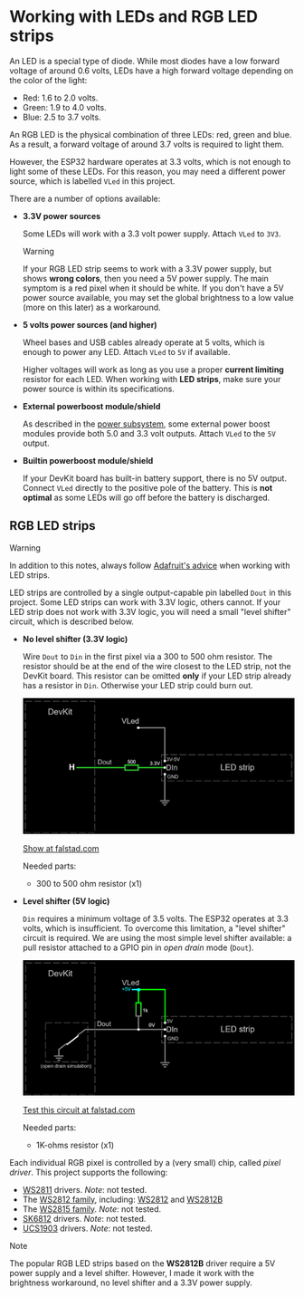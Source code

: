 # Working with LEDs and RGB LED strips

An LED is a special type of diode.
While most diodes have a low forward voltage of around 0.6 volts,
LEDs have a high forward voltage depending on the color of the light:

- Red: 1.6 to 2.0 volts.
- Green: 1.9 to 4.0 volts.
- Blue: 2.5 to 3.7 volts.

An RGB LED is the physical combination of three LEDs: red, green and blue.
As a result, a forward voltage of around 3.7 volts is required to light them.

However, the ESP32 hardware operates at 3.3 volts,
which is not enough to light some of these LEDs.
For this reason, you may need a different power source,
which is labelled `VLed` in this project.

There are a number of options available:

- **3.3V power sources**

    Some LEDs will work with a 3.3 volt power supply.
    Attach `VLed` to `3V3`.

    > [!WARNING]
    > If your RGB LED strip seems to work with a 3.3V power supply,
    > but shows **wrong colors**,
    > then you need a 5V power supply.
    > The main symptom is a red pixel when it should be white.
    > If you don't have a 5V power source available,
    > you may set the global brightness to a low value
    > (more on this later) as a workaround.

- **5 volts power sources (and higher)**

    Wheel bases and USB cables already operate at 5 volts,
    which is enough to power any LED.
    Attach `VLed` to `5V` if available.

    Higher voltages will work as long as you use a proper
    **current limiting** resistor for each LED.
    When working with **LED strips**,
    make sure your power source is within its specifications.

- **External powerboost module/shield**

    As described in the [power subsystem](./hardware/subsystems/Power/Power_en.md),
    some external power boost modules provide both 5.0 and 3.3 volt outputs.
    Attach `VLed` to the `5V` output.

- **Builtin powerboost module/shield**

    If your DevKit board has built-in battery support,
    there is no 5V output.
    Connect `VLed` directly to the positive pole of the battery.
    This is **not optimal** as some LEDs will go off
    before the battery is discharged.

## RGB LED strips

> [!WARNING]
> In addition to this notes, always follow
> [Adafruit's advice](https://learn.adafruit.com/adafruit-neopixel-uberguide/best-practices)
> when working with LED strips.

LED strips are controlled by a single output-capable pin labelled `Dout` in this project.
Some LED strips can work with 3.3V logic, others cannot.
If your LED strip does not work with 3.3V logic,
you will need a small "level shifter" circuit, which is described below.

- **No level shifter (3.3V logic)**

  Wire `Dout` to `Din` in the first pixel via a 300 to 500 ohm resistor.
  The resistor should be at the end of the wire closest to the LED strip,
  not the DevKit board.
  This resistor can be omitted **only**
  if your LED strip already has a resistor in `Din`.
  Otherwise your LED strip could burn out.

  ![No level shifter](./hardware/ui/LEDStrips/NoLevelShifter.png)

  [Show at falstad.com](https://falstad.com/circuit/circuitjs.html?ctz=CQAgjCAMB0l3BWcMBMcUHYMGZIA4UA2ATmIxAUgoqoQFMBaMMAKAHcQnDOxuuRCAFigsAHjzScinDHinYQwsHIBqAGToATMTwV5uYJHmKLwcgCIBJAHYsARp2wIUnPFSZ4kKbOUj2pwoImKMRUzC5+4gwhcgyCsSiC7oJIwpLmdABuANIAlgAuOsxy+iBoVMamkmoAouYAOgDOjfkATrkADuw83MR8vOAocn4A5j2DsQO8VDM6TC5CZVSE5Eou2CoMCCpzYGGQBgaQJmsgAOIAcubd-G6ci3coN3f8rwN+rffCL2BDIHe0OAsNQSEruRIVGbgEAAMwAhgAbRp0EDYaAKSI8WQgDAuJgpHGpcDccwAewAroUgA)

  Needed parts:

  - 300 to 500 ohm resistor (x1)

- **Level shifter (5V logic)**

  `Din` requires a minimum voltage of 3.5 volts.
  The ESP32 operates at 3.3 volts, which is insufficient.
  To overcome this limitation, a "level shifter" circuit is required.
  We are using the most simple level shifter available:
  a pull resistor attached to a GPIO pin in *open drain* mode (`Dout`).

  ![Level shifter](./hardware/ui/LEDStrips/LevelShifter.png)

  [Test this circuit at falstad.com](https://falstad.com/circuit/circuitjs.html?ctz=CQAgjCAMB0l3BWcMBMcUHYMGZIA4UA2ATmIxAUgoqoQFMBaMMAKACcQG8rvPenCUZHBYAPTmF4YUEgCzkMSWeEEARAPYBXAC4sA7hMEDDIQssgsASnyrGmYGcapVZtIc+gIxEtJyKcMPD9sEGVJEAA1ABk6ABNvJhC8QTAkPGJQ8CDVAEkAOxYAI05sBEd+SSQUbHILYoYUZVkMlGIqZhkLcQbiIIZZPsbbWSUQX1U6ADcAaQBLXXFmIOSxuBB0zN8ogFFVAB0AZwPtNlmAB30TYiMwFJQgiwBzEwc+25VnKASHU2UZQnIYRkCAi33akBSKUgGSBIAA4gA5VSXYz8Xi8FAoio3HFfAxcHi2NDLZwJbDvMDSCTEMKKTI-AAU6jOdDyh1ibAAhrM2UdZgBbTQAG052lm6jyAEoWAc-Ph1kSqa93CATpo6Cxng0lfc-ErZOYvvVcMozHKZKkHiwgA)

  Needed parts:

  - 1K-ohms resistor (x1)

Each individual RGB pixel is controlled by a (very small) chip, called *pixel driver*.
This project supports the following:

- [WS2811](https://www.alldatasheet.com/datasheet-pdf/pdf/1132633/WORLDSEMI/WS2811.html)
  drivers. *Note*: not tested.
- The [WS2812 family](http://world-semi.com/ws2812-family/), including:
  [WS2812](https://www.alldatasheet.com/datasheet-pdf/pdf/1134521/WORLDSEMI/WS2812.html)
  and
  [WS2812B](https://www.alldatasheet.com/datasheet-pdf/pdf/1179113/WORLDSEMI/WS2812B.html)
- The [WS2815 family](http://world-semi.com/ws2815-family/).
  *Note*: not tested.
- [SK6812](https://cdn-shop.adafruit.com/product-files/1138/SK6812%20LED%20datasheet%20.pdf)
  drivers. *Note*: not tested.
- [UCS1903](https://www.led-stuebchen.de/download/UCS1903_English.pdf)
  drivers. *Note*: not tested.

> [!NOTE]
> The popular RGB LED strips based on the **WS2812B** driver require
> a 5V power supply and a level shifter.
> However, I made it work with the brightness workaround,
> no level shifter and a 3.3V power supply.
